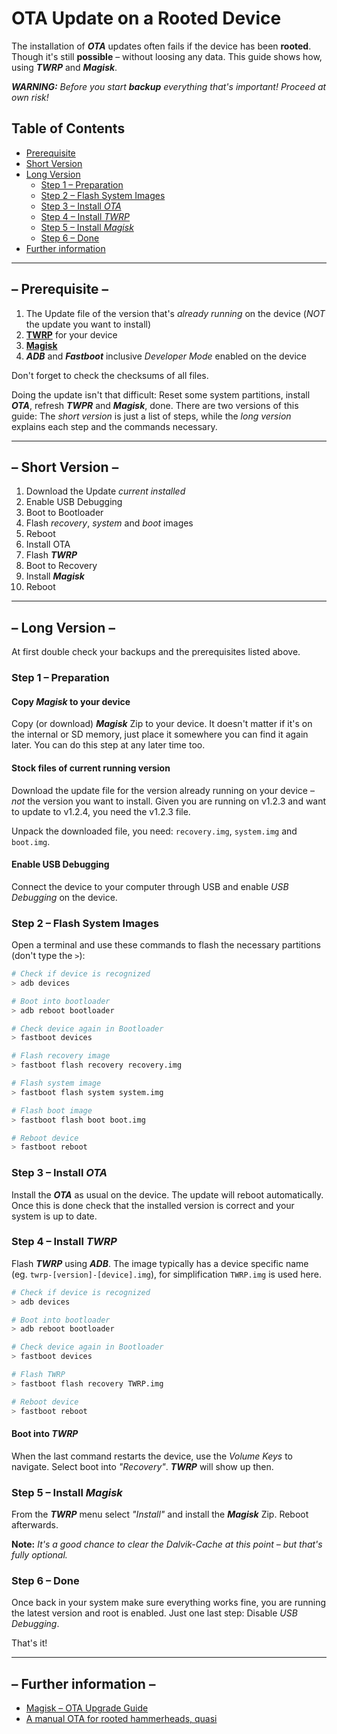 # OTA Update on a Rooted Device

The installation of ***OTA*** updates often fails if the device has been **rooted**. Though it's still **possible** – without loosing any data. This guide shows how, using ***TWRP*** and ***Magisk***.

***WARNING:** Before you start **backup** everything that's important! Proceed at own risk!*

## Table of Contents

* [Prerequisite](#-prerequisite-)
* [Short Version](#-short-version-)
* [Long Version](#-long-version-)
    * [Step 1 – Preparation](#step-1--preparation)
    * [Step 2 – Flash System Images](#step-2--flash-system-images)
    * [Step 3 – Install *OTA*](#step-3--install-ota)
    * [Step 4 – Install *TWRP*](#step-4--install-twrp)
    * [Step 5 – Install *Magisk*](#step-5--install-magisk)
    * [Step 6 – Done](#step-6--done)
* [Further information](#-further-information-)

-------------------------------------

## – Prerequisite –

1. The Update file of the version that's *already running* on the device (*NOT* the update you want to install)
1. [**TWRP**](https://twrp.me/) for your device
1. [**Magisk**](https://forum.xda-developers.com/apps/magisk/official-magisk-v7-universal-systemless-t3473445)
1. ***ADB*** and ***Fastboot*** inclusive *Developer Mode* enabled on the device

Don't forget to check the checksums of all files.

Doing the update isn't that difficult: Reset some system partitions, install ***OTA***, refresh ***TWPR*** and ***Magisk***, done. There are two versions of this guide: The *short version* is just a list of steps, while the *long version* explains each step and the commands necessary.

-------------------------------------

## – Short Version –

1. Download the Update *current installed*
1. Enable USB Debugging
1. Boot to Bootloader
1. Flash *recovery*, *system* and *boot* images
1. Reboot
1. Install OTA
1. Flash ***TWRP***
1. Boot to Recovery
1. Install ***Magisk***
1. Reboot

-------------------------------------

## – Long Version –

At first double check your backups and the prerequisites listed above.

### Step 1 – Preparation

#### Copy *Magisk* to your device

Copy (or download) ***Magisk*** Zip to your device. It doesn't matter if it's on the internal or SD memory, just place it somewhere you can find it again later. You can do this step at any later time too.

#### Stock files of current running version

Download the update file for the version already running on your device – *not* the version you want to install. Given you are running on v1.2.3 and want to update to v1.2.4, you need the v1.2.3 file.

Unpack the downloaded file, you need: `recovery.img`, `system.img` and `boot.img`.

#### Enable USB Debugging

Connect the device to your computer through USB and enable *USB Debugging* on the device.

### Step 2 – Flash System Images

Open a terminal and use these commands to flash the necessary partitions (don't type the `>`):

```sh
# Check if device is recognized
> adb devices

# Boot into bootloader
> adb reboot bootloader

# Check device again in Bootloader
> fastboot devices

# Flash recovery image
> fastboot flash recovery recovery.img

# Flash system image
> fastboot flash system system.img

# Flash boot image
> fastboot flash boot boot.img

# Reboot device
> fastboot reboot
```

### Step 3 – Install *OTA*

Install the ***OTA*** as usual on the device. The update will reboot automatically. Once this is done check that the installed version is correct and your system is up to date.

### Step 4 – Install *TWRP*

Flash ***TWRP*** using ***ADB***. The image typically has a device specific name (eg. `twrp-[version]-[device].img`), for simplification `TWRP.img` is used here.

```sh
# Check if device is recognized
> adb devices

# Boot into bootloader
> adb reboot bootloader

# Check device again in Bootloader
> fastboot devices

# Flash TWRP
> fastboot flash recovery TWRP.img

# Reboot device
> fastboot reboot
```

#### Boot into *TWRP*

When the last command restarts the device, use the *Volume Keys* to navigate. Select boot into *"Recovery"*. ***TWRP*** will show up then.

### Step 5 – Install *Magisk*

From the ***TWRP*** menu select *"Install"* and install the ***Magisk*** Zip. Reboot afterwards.

**Note:** *It's a good chance to clear the Dalvik-Cache at this point – but that's fully optional.*

### Step 6 – Done

Once back in your system make sure everything works fine, you are running the latest version and root is enabled. Just one last step: Disable *USB Debugging*.

That's it!

-------------------------------------

## – Further information –

* [Magisk – OTA Upgrade Guide](https://topjohnwu.github.io/Magisk/ota.html)
* [A manual OTA for rooted hammerheads, quasi](https://gist.github.com/eyecatchup/ec0a852428c19705380e)
